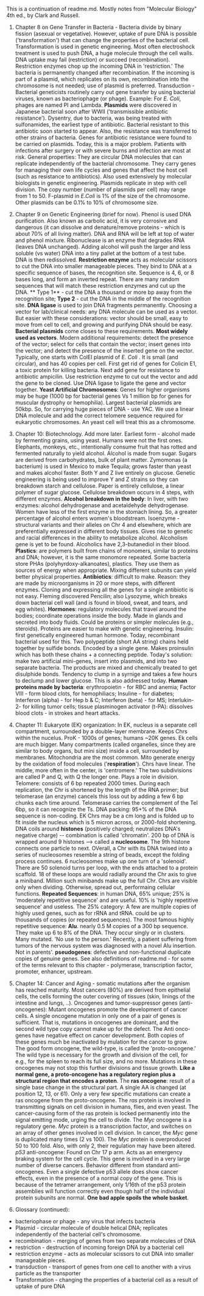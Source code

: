 This is a continuation of readme.md. Mostly notes from "Molecular Biology" 4th ed., by Clark and Russell.
1. Chapter 8 on Gene Transfer in Bacteria - Bacteria divide by binary fission (asexual or vegetative). However, uptake of pure DNA
is possible ('transformation') that can change the properties of the bacterial cell. Transformation is used in genetic engineering.
Most often electroshock treatment is used to push DNA, a huge molecule through the cell walls. DNA uptake may fail (restriction) or 
succeed (recombination). Restriction enzymes chop up the incoming DNA in 'restriction.' The bacteria is permanently changed after 
recombination. If the incoming is part of a plasmid, which replicates on its own, recombination into the chromosome is not needed; 
use of plasmid is preferred. Transduction - Bacterial geneticists routinely carry out gene transfer by using bacterial viruses, known as bacteriophage (or phage). Example: For *E. Coli*, phages are named PI and Lambda. **Plasmids** were discovered in Japanese bacterial soon after WWII ('transmissible antibiotic resistance'). Dysentry, due to bacteria, was being treated with sulfonamides, the earliest type of antibiotic. Bacterial resistant to this antibiotic soon started to appear. Also, the resistance was transferred to other strains of bacteria. Genes for antibiotic resistance were found to be carried on plasmids. Today, this is a major problem. Patients with infections after surgery or with severe burns and infection are most at risk. General properties: They are circular DNA molecules that can replicate independently of the bacterial chromosome. They carry genes for managing their own life cycles and genes that affect the host cell (such as resistance to antibiotics). Also used extensively by molecular biologists in genetic engineering. Plasmids replicate in step with cell division. The copy number (number of plasmids per cell) may range from 1 to 50. F-plasmid in *E.Coli* is 1% of the size of the chromosome. Other plasmids can be 0.1% to 10% of chromosome size. 
2. Chapter 9 on Genetic Engineering (brief for now). Phenol is used DNA purification. Also known as carbolic acid, it is very corrosive and dangerous (it can dissolve and denature/remove proteins - which is about 70% of all living matter). DNA and RNA will be left at top of water and phenol mixture. Ribonuclease is an enzyme that degrades RNA (leaves DNA unchanged). Adding alcohol will push the larger and less soluble (vs water) DNA into a tiny pallet at the bottom of a test tube. DNA is then redissolved. **Restriction enzyme** acts as molecular scissors to cut the DNA into smaller manageable pieces. They bind to DNA at a specific sequence of bases, the recognition site. Sequence is 4, 6, or 8 bases long, and form an inverted repeat. There are many random sequences that will match these restriction enzymes and cut up the DNA. ** Type 1** - cut the DNA a thousand or more bp away from the recognition site; **Type 2** - cut the DNA in the middle of the recognition site. **DNA ligase** is used to join DNA fragments permanently. Choosing a vector for lab/clinical needs: any DNA molecule can be used as a vector. But easier with these considerations: vector should be small, easy to move from cell to cell, and growing and purifying DNA should be easy. **Bacterial plasmids** come closes to these requirements. **Most widely used as vectors**. Modern additional requirements: detect the presence of the vector; select for cells that contain the vector; insert genes into the vector; and detect the presence of the inserted gene on the vector. Typically, one starts with ColEI plasmid of *E. Coli* . It is small (and circular), and has 40 copies per cell. First get rid of genes for Colicin E1, a toxic protein for killing bacteria. Next add gene for resistance to antibiotic ampicilin. Use restriction enzyme to cut out the vector and add the gene to be cloned. Use DNA ligase to ligate the gene and vector together. **Yeast Artificial Chromosomes**: Genes for higher organisms may be huge (1000 bp for bacterial genes Vs 1 million bp for genes for muscular dystrophy or hemophilia). Largest bacterial plasmids are 50kbp. So, for carrying huge pieces of DNA - use YAC. We use a linear DNA molecule and add the correct telomere sequence required for eukaryotic chromosomes. An yeast cell will treat this as a chromosome. 
3. Chapter 10: Biotechnology. Add more later. Earliest form - alcohol made by fermenting grains, using yeast. Humans were not the first ones. Elephants, monkeys, etc., intentionally consume fruit that has rotted and fermented naturally to yield alcohol. Alcohol is made from sugar. Sugars are  derived from carbohydrates, bulk of plant matter. Zymomonas (a bacterium) is used in Mexico to make Tequila; grows faster than yeast and makes alcohol faster. Both Y and Z live entirely on glucose. Genetic engineering is being used to improve Y and Z strains so they can breakdown starch and cellulose. Paper is entirely cellulose, a linear polymer of sugar glucose. Cellulose breakdown occurs in 4 steps, with different enzymes. **Alcohol breakdown in the body**: In liver, with two enzymes: alcohol dehydrogenase and acetaldehyde dehydrogenase. Women have less of the first enzyme in the stomach lining. So, a greater percentage of alcohol enters women's bloodstream. Isoenzyme - structural variants and their alleles on Chr 4 and elsewhere, which are preferentially expressed in different body tissues. Gives rise to genetic and racial differences in the ability to metabolize alcohol. Alcoholism gene is yet to be found. Alcoholics have 2,3-butanediol in their blood. **Plastics**: are polymers built from chains of monomers, similar to proteins and DNA; however, it is the same monomore repeated. Some bacteria store PHAs (polyhyrdoxy-alkanoates), plastics. They use them as sources of energy when appropriate. Mixing different subunits can yield better physical properties. **Antibiotics**: difficult to make. Reason: they are made by microorganisms in 20 or more steps, with different enzymes. Cloning and expressing all the genes for a single antibiotic is not easy. Fleming discovered Pencilin; also Lysozyme, which breaks down bacterial cell wall (and is found in blood, sweat, and tears, and egg whites). **Hormones**: regulatory molecules that travel around the bodies; coordinate operations inside the body. Made in glands and secreted into body fluids. Could be proteins or simpler molecules (e.g., steroids). Proteins are easier to make with genetic engineering. Insulin: first genetically engineered human hormone. Today, recombinant bacterial used for this. Two polypeptide (short AA string) chains held together by sulfide bonds. Encoded by a single gene. Makes proinsulin which has both these chains + a connecting peptide. Today's solution: make two artificial mini-genes, insert into plasmids, and into two separate bacteria. The products are mixed and chemically treated to get disulphide bonds. Tendency to clump in a syrnige and takes a few hours to declump and lower glucose. This is also addressed today. **Human proteins made by bacteria**: erythropoietin - for RBC and anemia; Factor VIII - form blood clots, for hemophiliacs; Insuline - for diabetes; Interferon (alpha) - for Hep b & C; Interferon (beta) - for MS; Interlukin-2- for killing tumor cells; tissue plasminogen activator (t-PA): dissolves blood clots - in strokes and heart attacks. 
4. Chapter 11: Eukaryote (EK) organization: In EK, nucleus is a separate cell compartment, surrounded by a double-layer membrane. Keeps Chrs within the nucelus. ProK - 1000s of genes; humans ~20K genes. Ek cells are much bigger. Many compartments (called organelles, since they are similar to body organs, but mini size) inside a cell, surrounded by membranes. Mitochondria are the most common. Mito generate energy by the oxidation of food molecules ('**respiration**'). Chrs have linear. The middle, more often in the center, is 'centromere.' The two subdivisions are called P and Q, with Q the longer one. Plays a role in division. Telomere: consists of 6 bp repeated 2000 times. During each replication, the Chr is shortened by the length of the RNA primer; but telomerase (an enzyme) cancels this loss out by adding a few 6 bp chunks each time around. Telomerase carries the complement of the Tel 6bp, so it can recognize the Ts. DNA packing: 95+% of the DNA sequence is non-coding. EK Chrs may be a cm long and is folded up to fit inside the nucleus which is 5 micron across, or 2000-fold shortening. DNA coils around **histones** (positively charged; neutralizes DNA's negative charge) -- combination is called 'chromatin'. 200 bp of DNA is wrapped around 9 histones --> called a **nucleosome**. The 9th histone connects one particle to next. OVerall, a Chr with its DNA twised into a series of nucleosomes resemble a string of beads, except the folding process continues. 6 nucleosomes make up one turn of a 'solenoid'. There are 50 solenoid turns per loop, with the ends attached to a protein scaffold. 18 of these loops are would radially around the Chr axis to give a miniband. Million such minibands make up the full Chr. Chrs are visible only when dividing. Otherwise, spread out, performaing cellular functions. **Repeated Sequences**: in human DNA, 65% unique; 25% is 'moderately repetitive sequence' and are useful. 10% is 'highly repetitive sequence' and useless. The 25% category: A few are multiple copies of highly used genes, such as for rRNA and tRNA. could be up to thousands of copies (or repeated sequences). The most famous highly repetitive sequence: **Alu**. nearly 0.5 M copies of a 300 bp sequence. They make up 6 to 8% of the DNA. They occur singly or in clusters. Many mutated. 'No use to the person.' Recently, a patient suffering from tumors of the nervous system was diagnosed with a novel Alu insertion. Not in parents'. **pseudogenes**: defective and non-functional duplicate copies of genuine genes. See also definitions of readme.md - for some of the terms relevant to this chapter - polymerase, transcription factor, promoter, enhancer, upstream. 
5. Chapter 14: Cancer and Aging - somatic mutations after the organism has reached maturity. Most cancers (80%) are derived from epithelial cells, the cells forming the outer covering of tissues (skin, linings of the intestine and lungs, ..). Oncogenes and tumor-suppressor genes (anti-oncogenes): Mutant oncogenes promote the development of cancer cells. A single oncogene mutation in only one of a pair of genes is sufficient. That is, mutations in oncogenes are dominant, and the second wild type copy cannot make up for the defect. The Anti onco-genes have negative effect on cancer development. Both copies of these genes much be inactivated by mulation for the cancer to grow. The good form oncogene, the wild-type, is called the 'proto-oncogene.' The wild type is necessary for the growth and division of the cell, for e.g., for the spleen to reach its full size, and no more. Mutations in these oncogenes may not stop this further divisions and tissue growth. **Like a normal gene, a proto-oncogene has a regulatory region plus a structural region that encodes a proten**. The **ras oncogene**: result of a single base change in the structural part. A single AA is changed (at position 12, 13, or 61). Only a very few specific mutations can create a ras oncogene from the proto-oncogene. The *ras* protein is involved in transmitting signals on cell division in humans, flies, and even yeast. The cancer-causing form of the ras protein is locked permanently into the signal emitting mode, urging the cell to divide. The *Myc* oncogene is a regulatory gene. *Myc* protein is a transcription factor, and switches on an array of other genes involved in cell division. In cancer, the *Myc* gene is duplicated many times (2 vs 100). The *Myc* protein is overproduced 50 to 100 fold. Also, with only 2, their regulation may have been altered. *p53* anti-oncogene: Found on Chr 17 p arm. Acts as an emergency braking system for the cell cycle.  This gene is involved in a very large number of diverse cancers. Behavior different from standard anti-oncogenes. Even a single defective p53 allele does show cancer effects, even in the presence of a normal copy of the gene. This is because of the tetramer arrangement, only 1/16th of the p53 protein assemblies will function correctly even though half of the individual protein subunits are normal. **One bad apple spoils the whole basket**. 


12.  Glossary (continued): 
* bacteriophase or phage - any virus that infects bacteria
* Plasmid - circular molecule of double helical DNA; replicates independently of the bacterial cell's chromosome. 
* recombination - merging of genes from two separate molecules of DNA
* restriction - destruction of incoming foreign DNA by a bacterial cell
* restriction enzyme - acts as molecular scissors to cut DNA into smaller manageable pieces. 
* transduction - transport of genes from one cell to another with a virus particle as the transporter
* Transformation - changing the properties of a bacterial cell as a result of uptake of pure DNA
